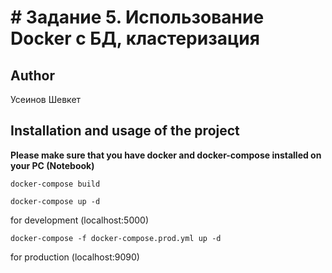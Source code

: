 # # Задание 5. Использование Docker с БД, кластеризация


## Author

Усеинов Шевкет

## Installation and usage of the project

**Please make sure that you have docker and docker-compose installed on your PC (Notebook)**


```
docker-compose build
```
```
docker-compose up -d
``` 
for development (localhost:5000)
```
docker-compose -f docker-compose.prod.yml up -d
``` 
for production (localhost:9090)
